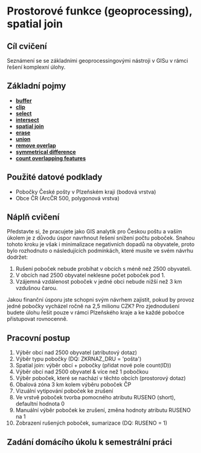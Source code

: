 # Prostorové funkce (geoprocessing), spatial join

## Cíl cvičení

Seznámení se se základními geoprocessingovými nástroji v GISu v rámci řešení komplexní úlohy.

## Základní pojmy

- [**buffer**](https://pro.arcgis.com/en/pro-app/latest/tool-reference/analysis/buffer.htm)
- [**clip**](https://pro.arcgis.com/en/pro-app/latest/tool-reference/analysis/clip.htm)
- [**select**](https://pro.arcgis.com/en/pro-app/latest/tool-reference/analysis/select.htm)
- [**intersect**](https://pro.arcgis.com/en/pro-app/latest/tool-reference/analysis/intersect.htm)
- [**spatial join**](https://pro.arcgis.com/en/pro-app/latest/tool-reference/analysis/spatial-join.htm)
- [**erase**](https://pro.arcgis.com/en/pro-app/latest/tool-reference/analysis/erase.htm)
- [**union**](https://pro.arcgis.com/en/pro-app/latest/tool-reference/analysis/union.htm)
- [**remove overlap**](https://pro.arcgis.com/en/pro-app/latest/tool-reference/analysis/remove-overlap-multiple.htm)
- [**symmetrical difference**](https://pro.arcgis.com/en/pro-app/latest/tool-reference/analysis/symmetrical-difference.htm)
- [**count overlapping features**](https://pro.arcgis.com/en/pro-app/latest/tool-reference/analysis/count-overlapping-features.htm)

## Použité datové podklady

- Pobočky České pošty v Plzeňském kraji (bodová vrstva)
- Obce ČR (ArcČR 500, polygonová vrstva)

## Náplň cvičení

Představte si, že pracujete jako GIS analytik pro Českou poštu a vaším úkolem je z důvodu úspor navrhnout řešení snížení počtu poboček. Snahou tohoto kroku je však i minimalizace negativních dopadů na obyvatele, proto bylo rozhodnuto o následujících podmínkách, které musíte ve svém návrhu dodržet:

1. Rušení poboček nebude probíhat v obcích s méně než 2500 obyvateli.
2. V obcích nad 2500 obyvatel neklesne počet poboček pod 1.
3. Vzájemná vzdálenost poboček v jedné obci nebude nižší než 3 km vzdušnou čarou.

Jakou finanční úsporu jste schopni svým návrhem zajistit, pokud by provoz jedné pobočky vycházel ročně na 2,5 milionu CZK? Pro zjednodušení budete úlohu řešit pouze v rámci Plzeňského kraje a ke každé pobočce přistupovat rovnocenně.

## Pracovní postup

1. Výběr obcí nad 2500 obyvatel (atributový dotaz)
2. Výběr typu pobočky (DQ: ZKRNAZ_DRU = 'pošta')
2. Spatial join: výběr obcí + pobočky (přidat nové pole count(ID))
3. Výběr obcí nad 2500 obyvatel & více než 1 pobočkou
4. Výběr poboček, které se nachází v těchto obcích (prostorový dotaz)
5. Obalová zóna 3 km kolem výběru poboček ČP
6. Vizuální vytipování poboček ke zrušení
7. Ve vrstvě poboček tvorba pomocného atributu RUSENO (short), defaultní hodnota 0
8. Manuální výběr poboček ke zrušení, změna hodnoty atributu RUSENO na 1
9. Zobrazení rušených poboček, sumarizace (DQ: RUSENO = 1)

## Zadání domácího úkolu k semestrální práci
